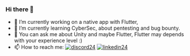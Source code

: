 ### Hi there 👋

- 🔭 I’m currently working on a native app with Flutter,
- 🌱 I’m currently learning CyberSec, about pentesting and bug bounty.
- 💬 You can ask me about Unity and maybe Flutter, Flutter may depends with your experience level :)
- 📫 How to reach me: [![discord24](https://user-images.githubusercontent.com/33608786/168914563-8f77c3a9-d062-4cdb-9d17-67f020e7ad93.png)][1]  [![linkedin24](https://user-images.githubusercontent.com/33608786/168914661-2c0ec12f-b16c-4273-bb76-9d8cbfe4054a.png)][2]







[1]: www.linkedin.com/in/aknozn
[2]: https://discordapp.com/users/159332821440266240/

